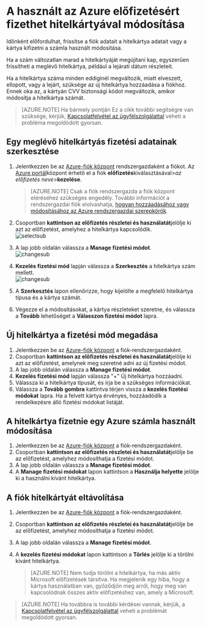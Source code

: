 <properties
    pageTitle="Hogyan módosíthatja a használt az Azure előfizetésért fizethet hitelkártyával |} Microsoft Azure"
    description="Ismerteti, hogyan módosíthatja a hitelkártya-Azure előfizetésért fizethet segítségével hogyan"
    services=""
    documentationCenter=""
    authors="genlin"
    manager="mbaldwin"
    editor=""
    tags="billing"
    />

<tags
    ms.service="billing"
    ms.workload="na"
    ms.tgt_pltfrm="na"
    ms.devlang="na"
    ms.topic="article"
    ms.date="08/24/2016"
    ms.author="genli"/>

# <a name="how-to-change-the-credit-card-used-to-pay-for-an-azure-subscription"></a>A használt az Azure előfizetésért fizethet hitelkártyával módosítása

Időnként előfordulhat, frissítse a fiók adatait a hitelkártya adatait vagy a kártya kifizetni a számla használt módosítása.

Ha a szám változatlan marad a hitelkártyáját megújítani kap, egyszerűen frissítheti a meglévő hitelkártya, például a lejárati dátum részleteit.

Ha a hitelkártya száma minden eddiginél megváltozik, miatt elveszett, ellopott, vagy a lejárt, szüksége az új hitelkártya hozzáadása a fiókhoz. Ennek oka az, a kártyán CVV biztonsági kódot megváltozik, amikor módosítja a hitelkártya számát.

> [AZURE.NOTE] Ha bármely pontján Ez a cikk további segítségre van szüksége, kérjük, [Kapcsolatfelvétel az ügyfélszolgálattal](https://portal.azure.com/?#blade/Microsoft_Azure_Support/HelpAndSupportBlade) veheti a probléma megoldódott gyorsan.

## <a name="edit-payment-information-for-an-existing-credit-card"></a>Egy meglévő hitelkártyás fizetési adatainak szerkesztése
1. Jelentkezzen be az [Azure-fiók központ](https://account.windowsazure.com/Subscriptions) rendszergazdaként a fiókot. Az [Azure portál](https://portal.azure.com)központ érhető el a fiók **előfizetés**kiválasztásával>*az előfizetés neve*>**kezelése**.

    > [AZURE.NOTE] Csak a fiók rendszergazda a fiók központ eléréséhez szükséges engedély. További információt a rendszergazdai fiók elolvashatja, [hogyan hozzáadásához vagy módosításához az Azure rendszergazdai szerepkörök](billing-add-change-azure-subscription-administrator.md).

2. Csoportban **kattintson az előfizetés részletei és használatát**jelölje ki azt az előfizetést, amelyhez a hitelkártya kapcsolódik.</br> ![selectsub](./media/billing-how-to-change-credit-card/selectsub.png)
3. A lap jobb oldalán válassza a **Manage fizetési módot**.</br> ![changesub](./media/billing-how-to-change-credit-card/changesub_new.png)
4. **Kezelés fizetési mód** lapján válassza a **Szerkesztés** a hitelkártya szám mellett.</br> ![changesub](./media/billing-how-to-change-credit-card/editcard_new.png)
5. A **Szerkesztés** lapon ellenőrizze, hogy kijelölte a megfelelő hitelkártya típusa és a kártya számát.
6. Végezze el a módosításokat, a kártya részleteket szeretne, és válassza a **Tovább** lehetőséget a **Válasszon fizetési módot** lapra.

## <a name="add-a-new-credit-card-as-a-payment-method"></a>Új hitelkártya a fizetési mód megadása
1. Jelentkezzen be az [Azure-fiók központ](https://account.windowsazure.com/Subscriptions) a fiók-rendszergazdaként.
2. Csoportban **kattintson az előfizetés részletei és használatát**jelölje ki azt az előfizetést, amelynek meg szeretné adni az új fizetési módot.
3. A lap jobb oldalán válassza a **Manage fizetési módot**.
4. **Kezelés fizetési mód** lapján válassza "+" Új hitelkártya hozzáadni.
5. Válassza ki a hitelkártya típusát, és írja be a szükséges információkat.
6. Válassza a **Tovább gombra** kattintva térjen vissza a **kezelés fizetési módokat** lapra. Ha a felvett kártya érvényes, hozzáadódik a rendelkezésre álló fizetési módokat listáját.

## <a name="change-the-credit-card-that-you-use-to-pay-an-azure-bill"></a>A hitelkártya fizetnie egy Azure számla használt módosítása
1. Jelentkezzen be az [Azure-fiók központ](https://account.windowsazure.com/Subscriptions) a fiók-rendszergazdaként.
2. Csoportban **kattintson az előfizetés részletei és használatát**jelölje be az előfizetést, amelyhez módosíthatja a fizetési módot.
3. A lap jobb oldalán válassza a **Manage fizetési módot**.
4. A **Manage fizetési módokat** lapon kattintson a **Használja helyette** jelölje ki a használni kívánt hitelkártya.

## <a name="removing-a-credit-card-from-the-account"></a>A fiók hitelkártyát eltávolítása
1. Jelentkezzen be az [Azure-fiók központ](https://account.windowsazure.com/Subscriptions) a fiók-rendszergazdaként.
2. Csoportban **kattintson az előfizetés részletei és használatát**jelölje be az előfizetést, amelyhez módosíthatja a fizetési módot.
3. A lap jobb oldalán válassza a **Manage fizetési módot**.
4. A **kezelés fizetési módokat** lapon kattintson a **Törlés** jelölje ki a törölni kívánt hitelkártya.

    > [AZURE.NOTE] Nem tudja törölni a hitelkártya, ha más aktív Microsoft előfizetések társítva. Ha megjelenik egy hiba, hogy a kártya használatban van, győződjön meg arról, hogy meg van kapcsolódnak összes aktív előfizetéshez van, amely a Microsoft.

> [AZURE.NOTE] Ha továbbra is további kérdései vannak, kérjük, a [Kapcsolatfelvétel az ügyfélszolgálattal](https://portal.azure.com/?#blade/Microsoft_Azure_Support/HelpAndSupportBlade) veheti a problémát megoldódott gyorsan.
